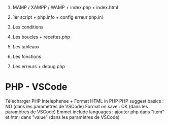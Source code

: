 1. MAMP / XAMPP / WAMP + index.php + index.html

2. 1er script + php.info + config erreur php.ini

3. Les conditions

4. Les boucles + recettes.php

5. Les tableaux 

6. Les fonctions 

7. Les erreurs + debug.php

# PHP - VSCode
Télécharger PHP Intelephense + Format HTML in PHP
PHP suggest basics : NO (dans les paramètres de VSCode)
Format on save : OK (dans les paramètres de VSCode)
Emmet include languages : ajouter php dans "item" et html dans "value" (dans les paramètres de VSCode)